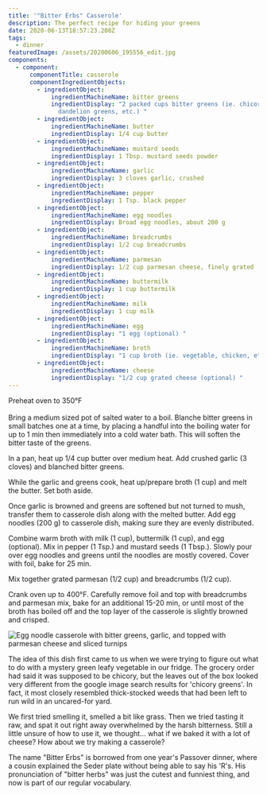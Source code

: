 ```yaml
---
title: '"Bitter Erbs" Casserole'
description: The perfect recipe for hiding your greens
date: 2020-06-13T18:57:23.208Z
tags:
  - dinner
featuredImage: /assets/20200606_195556_edit.jpg
components:
  - component:
      componentTitle: casserole
      componentIngredientObjects:
        - ingredientObject:
            ingredientMachineName: bitter greens
            ingredientDisplay: "2 packed cups bitter greens (ie. chicory, beet leaves,
              dandelion greens, etc.) "
        - ingredientObject:
            ingredientMachineName: butter
            ingredientDisplay: 1/4 cup butter
        - ingredientObject:
            ingredientMachineName: mustard seeds
            ingredientDisplay: 1 Tbsp. mustard seeds powder
        - ingredientObject:
            ingredientMachineName: garlic
            ingredientDisplay: 3 cloves garlic, crushed
        - ingredientObject:
            ingredientMachineName: pepper
            ingredientDisplay: 1 Tsp. black pepper
        - ingredientObject:
            ingredientMachineName: egg noodles
            ingredientDisplay: Broad egg noodles, about 200 g
        - ingredientObject:
            ingredientMachineName: breadcrumbs
            ingredientDisplay: 1/2 cup breadcrumbs
        - ingredientObject:
            ingredientMachineName: parmesan
            ingredientDisplay: 1/2 cup parmesan cheese, finely grated
        - ingredientObject:
            ingredientMachineName: buttermilk
            ingredientDisplay: 1 cup buttermilk
        - ingredientObject:
            ingredientMachineName: milk
            ingredientDisplay: 1 cup milk
        - ingredientObject:
            ingredientMachineName: egg
            ingredientDisplay: "1 egg (optional) "
        - ingredientObject:
            ingredientMachineName: broth
            ingredientDisplay: "1 cup broth (ie. vegetable, chicken, etc.) "
        - ingredientObject:
            ingredientMachineName: cheese
            ingredientDisplay: "1/2 cup grated cheese (optional) "
---
```

Preheat oven to 350°F\
\
Bring a medium sized pot of salted water to a boil. Blanche bitter greens in small batches one at a time, by placing a handful into the boiling water for up to 1 min then immediately into a cold water bath. This will soften the bitter taste of the greens. 

In a pan, heat up 1/4 cup butter over medium heat. Add crushed garlic (3 cloves) and blanched bitter greens.

While the garlic and greens cook, heat up/prepare broth (1 cup) and melt the butter. Set both aside.

Once garlic is browned and greens are softened but not turned to mush, transfer them to casserole dish along with the melted butter. Add egg noodles (200 g) to casserole dish, making sure they are evenly distributed. 

Combine warm broth with milk (1 cup), buttermilk (1 cup), and egg (optional). Mix in pepper (1 Tsp.) and mustard seeds (1 Tbsp.). Slowly pour over egg noodles and greens until the noodles are mostly covered. Cover with foil, bake for 25 min. 

Mix together grated parmesan (1/2 cup) and breadcrumbs (1/2 cup).

Crank oven up to 400°F. Carefully remove foil and top with breadcrumbs and parmesan mix, bake for an additional 15-20 min, or until most of the broth has boiled off and the top layer of the casserole is slightly browned and crisped. 

![Egg noodle casserole with bitter greens, garlic, and topped with parmesan cheese and sliced turnips](/assets/20200606_195556_edit.jpg "Egg noodle casserole with bitter greens, garlic, and topped with parmesan cheese and sliced turnips")

The idea of this dish first came to us when we were trying to figure out what to do with a mystery green leafy vegetable in our fridge. The grocery order had said it was supposed to be chicory, but the leaves out of the box looked very different from the google image search results for 'chicory greens'. In fact, it most closely resembled thick-stocked weeds that had been left to run wild in an uncared-for yard. 

We first tried smelling it, smelled a bit like grass. Then we tried tasting it raw, and spat it out right away overwhelmed by the harsh bitterness. Still a little unsure of how to use it, we thought... what if we baked it with a lot of cheese? How about we try making a casserole? 

The name "Bitter Erbs" is borrowed from one year's Passover dinner, where a cousin explained the Seder plate without being able to say his 'R's. His pronunciation of "bitter herbs" was just the cutest and funniest thing, and now is part of our regular vocabulary.